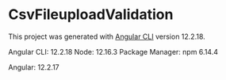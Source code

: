 # CsvFileuploadValidation

This project was generated with [Angular CLI](https://github.com/angular/angular-cli) version 12.2.18.

Angular CLI: 12.2.18
Node: 12.16.3
Package Manager: npm 6.14.4

Angular: 12.2.17

